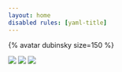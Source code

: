 ```yaml
---
layout: home
disabled rules: [yaml-title]
---
```


{% avatar dubinsky size=150 %}

[![](https://img.shields.io/badge/Code-GitHub-informational?logo=github&style=for-the-badge)](https://github.com/dubinsky)
[![](https://img.shields.io/badge/Bio-LinkedIn-informational?style=for-the-badge)](https://www.linkedin.com/in/leoniddubinsky/)
[![](https://img.shields.io/badge/Social-X/Twitter-informational?logo=X&logoColor=blue&style=for-the-badge)](https://twitter.com/leoniddubinsky)


[//]: # ([Old blog]&#40;https://leonid-dubinsky.blogspot.com&#41;)
